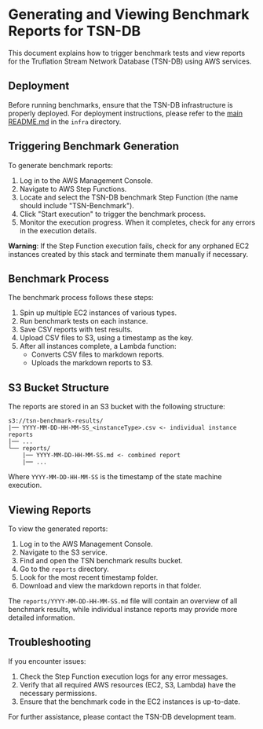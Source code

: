 # Generating and Viewing Benchmark Reports for TSN-DB

This document explains how to trigger benchmark tests and view reports for the Truflation Stream Network Database (TSN-DB) using AWS services.

## Deployment

Before running benchmarks, ensure that the TSN-DB infrastructure is properly deployed. For deployment instructions, please refer to the [main README.md](../README.md) in the `infra` directory.

## Triggering Benchmark Generation

To generate benchmark reports:

1. Log in to the AWS Management Console.
2. Navigate to AWS Step Functions.
3. Locate and select the TSN-DB benchmark Step Function (the name should include "TSN-Benchmark").
4. Click "Start execution" to trigger the benchmark process.
5. Monitor the execution progress. When it completes, check for any errors in the execution details.

**Warning**: If the Step Function execution fails, check for any orphaned EC2 instances created by this stack and terminate them manually if necessary.

## Benchmark Process

The benchmark process follows these steps:

1. Spin up multiple EC2 instances of various types.
2. Run benchmark tests on each instance.
3. Save CSV reports with test results.
4. Upload CSV files to S3, using a timestamp as the key.
5. After all instances complete, a Lambda function:
   - Converts CSV files to markdown reports.
   - Uploads the markdown reports to S3.

## S3 Bucket Structure

The reports are stored in an S3 bucket with the following structure:

```
s3://tsn-benchmark-results/
|── YYYY-MM-DD-HH-MM-SS_<instanceType>.csv <- individual instance reports
|── ...
└── reports/
    |── YYYY-MM-DD-HH-MM-SS.md <- combined report
    |── ...
```

Where `YYYY-MM-DD-HH-MM-SS` is the timestamp of the state machine execution.

## Viewing Reports

To view the generated reports:

1. Log in to the AWS Management Console.
2. Navigate to the S3 service.
3. Find and open the TSN benchmark results bucket.
4. Go to the `reports` directory.
5. Look for the most recent timestamp folder.
6. Download and view the markdown reports in that folder.

The `reports/YYYY-MM-DD-HH-MM-SS.md` file will contain an overview of all benchmark results, while individual instance reports may provide more detailed information.

## Troubleshooting

If you encounter issues:

1. Check the Step Function execution logs for any error messages.
2. Verify that all required AWS resources (EC2, S3, Lambda) have the necessary permissions.
3. Ensure that the benchmark code in the EC2 instances is up-to-date.

For further assistance, please contact the TSN-DB development team.